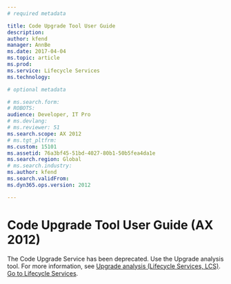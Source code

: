 ```yaml
---
# required metadata

title: Code Upgrade Tool User Guide
description: 
author: kfend
manager: AnnBe
ms.date: 2017-04-04
ms.topic: article
ms.prod: 
ms.service: Lifecycle Services
ms.technology: 

# optional metadata

# ms.search.form: 
# ROBOTS: 
audience: Developer, IT Pro
# ms.devlang: 
# ms.reviewer: 51
ms.search.scope: AX 2012
# ms.tgt_pltfrm: 
ms.custom: 15101
ms.assetid: 76a3bf45-51bd-4027-80b1-50b5fea4da1e
ms.search.region: Global
# ms.search.industry: 
ms.author: kfend
ms.search.validFrom: 
ms.dyn365.ops.version: 2012

---
```


# Code Upgrade Tool User Guide (AX 2012)



The Code Upgrade Service has been deprecated. Use the Upgrade analysis tool. For more information, see [Upgrade analysis (Lifecycle Services, LCS)](upgrade-analysis-lcs.md).
[Go to Lifecycle Services](https://lcs.dynamics.com).



